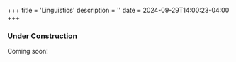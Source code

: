 +++
title = 'Linguistics'
description = ''
date = 2024-09-29T14:00:23-04:00
+++

### Under Construction

Coming soon!
